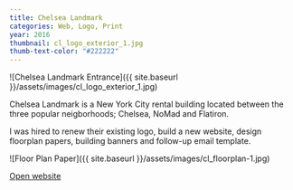 ```yaml
---
title: Chelsea Landmark
categories: Web, Logo, Print
year: 2016
thumbnail: cl_logo_exterior_1.jpg
thumb-text-color: "#222222"
---
```

![Chelsea Landmark Entrance]({{ site.baseurl }}/assets/images/cl_logo_exterior_1.jpg)

<div class="text-block">
  <p>Chelsea Landmark is a New York City rental building located between the three popular neigborhoods; Chelsea, NoMad and Flatiron.</p>

  <p>I was hired to renew their existing logo, build a new website, design floorplan papers, building banners and follow-up email template.</p>
</div>

<div class="cl-logo-container">
  <div class="cl-logo white"></div>
  <div class="cl-logo black"></div>
</div>

![Floor Plan Paper]({{ site.baseurl }}/assets/images/cl_floorplan-1.jpg)

<div class="text-block center-content">
  <a href="http://chelsealandmark.com" target="_blank" class="button">Open website</a>
</div>
